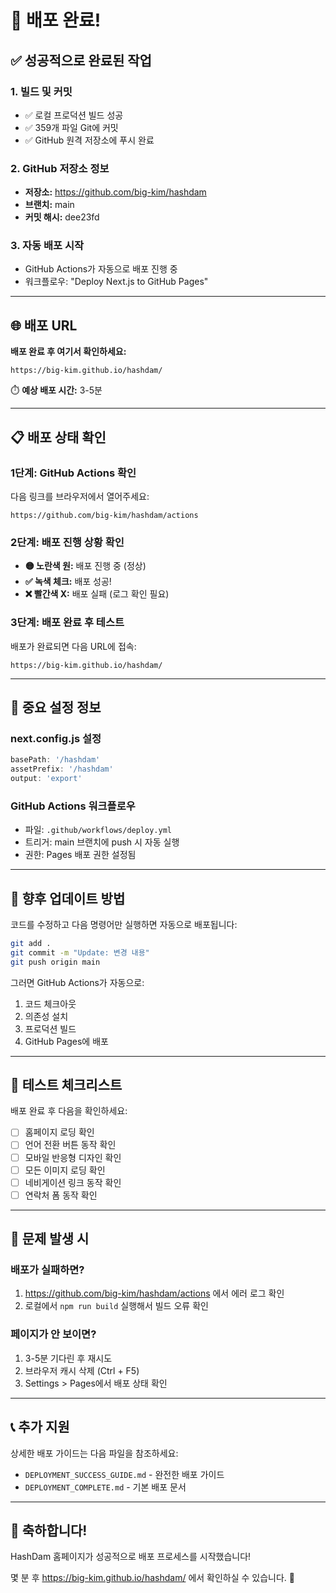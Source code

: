 # 🎉 배포 완료!

## ✅ 성공적으로 완료된 작업

### 1. 빌드 및 커밋
- ✅ 로컬 프로덕션 빌드 성공
- ✅ 359개 파일 Git에 커밋
- ✅ GitHub 원격 저장소에 푸시 완료

### 2. GitHub 저장소 정보
- **저장소:** https://github.com/big-kim/hashdam
- **브랜치:** main
- **커밋 해시:** dee23fd

### 3. 자동 배포 시작
- GitHub Actions가 자동으로 배포 진행 중
- 워크플로우: "Deploy Next.js to GitHub Pages"

---

## 🌐 배포 URL

**배포 완료 후 여기서 확인하세요:**
```
https://big-kim.github.io/hashdam/
```

⏱️ **예상 배포 시간:** 3-5분

---

## 📋 배포 상태 확인

### 1단계: GitHub Actions 확인
다음 링크를 브라우저에서 열어주세요:
```
https://github.com/big-kim/hashdam/actions
```

### 2단계: 배포 진행 상황 확인
- **🟡 노란색 원:** 배포 진행 중 (정상)
- **✅ 녹색 체크:** 배포 성공!
- **❌ 빨간색 X:** 배포 실패 (로그 확인 필요)

### 3단계: 배포 완료 후 테스트
배포가 완료되면 다음 URL에 접속:
```
https://big-kim.github.io/hashdam/
```

---

## 🔧 중요 설정 정보

### next.config.js 설정
```javascript
basePath: '/hashdam'
assetPrefix: '/hashdam'
output: 'export'
```

### GitHub Actions 워크플로우
- 파일: `.github/workflows/deploy.yml`
- 트리거: main 브랜치에 push 시 자동 실행
- 권한: Pages 배포 권한 설정됨

---

## 🚀 향후 업데이트 방법

코드를 수정하고 다음 명령어만 실행하면 자동으로 배포됩니다:

```bash
git add .
git commit -m "Update: 변경 내용"
git push origin main
```

그러면 GitHub Actions가 자동으로:
1. 코드 체크아웃
2. 의존성 설치
3. 프로덕션 빌드
4. GitHub Pages에 배포

---

## 📱 테스트 체크리스트

배포 완료 후 다음을 확인하세요:

- [ ] 홈페이지 로딩 확인
- [ ] 언어 전환 버튼 동작 확인
- [ ] 모바일 반응형 디자인 확인
- [ ] 모든 이미지 로딩 확인
- [ ] 네비게이션 링크 동작 확인
- [ ] 연락처 폼 동작 확인

---

## 🐛 문제 발생 시

### 배포가 실패하면?
1. https://github.com/big-kim/hashdam/actions 에서 에러 로그 확인
2. 로컬에서 `npm run build` 실행해서 빌드 오류 확인

### 페이지가 안 보이면?
1. 3-5분 기다린 후 재시도
2. 브라우저 캐시 삭제 (Ctrl + F5)
3. Settings > Pages에서 배포 상태 확인

---

## 📞 추가 지원

상세한 배포 가이드는 다음 파일을 참조하세요:
- `DEPLOYMENT_SUCCESS_GUIDE.md` - 완전한 배포 가이드
- `DEPLOYMENT_COMPLETE.md` - 기본 배포 문서

---

## 🎊 축하합니다!

HashDam 홈페이지가 성공적으로 배포 프로세스를 시작했습니다!

몇 분 후 https://big-kim.github.io/hashdam/ 에서 확인하실 수 있습니다. 🚀

